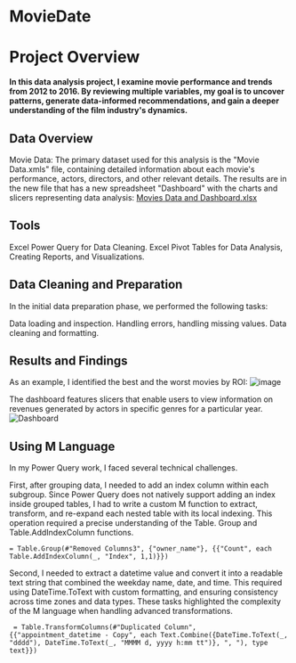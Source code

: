 # MovieDate

# Project Overview

**In this data analysis project, I examine movie performance and trends from 2012 to 2016. By reviewing multiple variables, my goal is to uncover patterns, generate data-informed recommendations, and gain a deeper understanding of the film industry's dynamics.**

## Data Overview
Movie Data: The primary dataset used for this analysis is the "Movie Data.xmls" file, containing detailed information about each movie's performance, actors, directors, and other relevant details. The results are in the new file that has a new spreadsheet "Dashboard" with the charts and slicers representing data analysis: [Movies Data and Dashboard.xlsx](https://github.com/user-attachments/files/20746857/Movies.Data.and.Dashboard.xlsx)

## Tools

Excel Power Query for Data Cleaning.
Excel Pivot Tables for Data Analysis, Creating Reports, and Visualizations.

## Data Cleaning and Preparation
In the initial data preparation phase, we performed the following tasks:

  Data loading and inspection.
  Handling errors, handling missing values.
  Data cleaning and formatting. 

## Results and Findings

As an example, I identified the best and the worst movies by ROI: 
![image](https://github.com/user-attachments/assets/6dcecf6f-4935-4ab4-9fc7-e8f4cec1102d)

The dashboard features slicers that enable users to view information on revenues generated by actors in specific genres for a particular year.
![Dashboard](https://github.com/user-attachments/assets/6300df93-2120-4edd-835a-42ec155ec90e)

## Using M Language

In my Power Query work, I faced several technical challenges.

First, after grouping data, I needed to add an index column within each subgroup. Since Power Query does not natively support adding an index inside grouped tables, I had to write a custom M function to extract, transform, and re-expand each nested table with its local indexing. This operation required a precise understanding of the Table. Group and Table.AddIndexColumn functions.

`= Table.Group(#"Removed Columns3", {"owner_name"}, {{"Count", each Table.AddIndexColumn(_, "Index", 1,1)}})`

Second, I needed to extract a datetime value and convert it into a readable text string that combined the weekday name, date, and time. This required using DateTime.ToText with custom formatting, and ensuring consistency across time zones and data types. These tasks highlighted the complexity of the M language when handling advanced transformations.

` = Table.TransformColumns(#"Duplicated Column", {{"appointment_datetime - Copy", each Text.Combine({DateTime.ToText(_, "dddd"), DateTime.ToText(_, "MMMM d, yyyy h:mm tt")}, ", "), type text}})`

